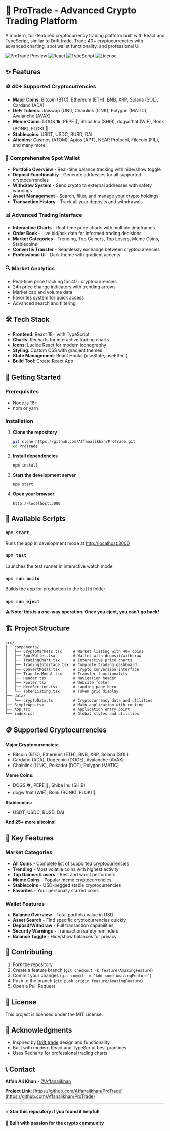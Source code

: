 # 🚀 ProTrade - Advanced Crypto Trading Platform

A modern, full-featured cryptocurrency trading platform built with React and TypeScript, similar to Drift.trade. Trade 40+ cryptocurrencies with advanced charting, spot wallet functionality, and professional UI.

![ProTrade Preview](https://img.shields.io/badge/Status-Live-brightgreen) ![React](https://img.shields.io/badge/React-18.0+-blue) ![TypeScript](https://img.shields.io/badge/TypeScript-Ready-blue) ![License](https://img.shields.io/badge/License-MIT-green)

## ✨ Features

### 🪙 **40+ Supported Cryptocurrencies**
- **Major Coins**: Bitcoin (BTC), Ethereum (ETH), BNB, XRP, Solana (SOL), Cardano (ADA)
- **DeFi Tokens**: Uniswap (UNI), Chainlink (LINK), Polygon (MATIC), Avalanche (AVAX)
- **Meme Coins**: DOGS 🐕, PEPE 🐸, Shiba Inu (SHIB), dogwifhat (WIF), Bonk (BONK), FLOKI 🐺
- **Stablecoins**: USDT, USDC, BUSD, DAI
- **Altcoins**: Cosmos (ATOM), Aptos (APT), NEAR Protocol, Filecoin (FIL), and many more!

### 💼 **Comprehensive Spot Wallet**
- **Portfolio Overview** - Real-time balance tracking with hide/show toggle
- **Deposit Functionality** - Generate addresses for all supported cryptocurrencies  
- **Withdraw System** - Send crypto to external addresses with safety warnings
- **Asset Management** - Search, filter, and manage your crypto holdings
- **Transaction History** - Track all your deposits and withdrawals

### 📊 **Advanced Trading Interface**
- **Interactive Charts** - Real-time price charts with multiple timeframes
- **Order Book** - Live bid/ask data for informed trading decisions
- **Market Categories** - Trending, Top Gainers, Top Losers, Meme Coins, Stablecoins
- **Convert & Transfer** - Seamlessly exchange between cryptocurrencies
- **Professional UI** - Dark theme with gradient accents

### 🔍 **Market Analytics**
- Real-time price tracking for 40+ cryptocurrencies
- 24h price change indicators with trending arrows
- Market cap and volume data
- Favorites system for quick access
- Advanced search and filtering

## 🛠 Tech Stack

- **Frontend**: React 18+ with TypeScript
- **Charts**: Recharts for interactive trading charts
- **Icons**: Lucide React for modern iconography
- **Styling**: Custom CSS with gradient themes
- **State Management**: React Hooks (useState, useEffect)
- **Build Tool**: Create React App

## 🚀 Getting Started

### Prerequisites
- Node.js 16+ 
- npm or yarn

### Installation

1. **Clone the repository**
   ```bash
   git clone https://github.com/Affanalikhan/ProTrade.git
   cd ProTrade
   ```

2. **Install dependencies**
   ```bash
   npm install
   ```

3. **Start the development server**
   ```bash
   npm start
   ```

4. **Open your browser**
   ```
   http://localhost:3000
   ```

## 📱 Available Scripts

### `npm start`
Runs the app in development mode at [http://localhost:3000](http://localhost:3000)

### `npm test`
Launches the test runner in interactive watch mode

### `npm run build`
Builds the app for production to the `build` folder

### `npm run eject`
⚠️ **Note: this is a one-way operation. Once you eject, you can't go back!**

## 🏗 Project Structure

```
src/
├── components/
│   ├── CryptoMarkets.tsx     # Market listing with 40+ coins
│   ├── SpotWallet.tsx        # Wallet with deposit/withdraw
│   ├── TradingChart.tsx      # Interactive price charts
│   ├── TradingInterface.tsx  # Complete trading dashboard
│   ├── ConvertModal.tsx      # Crypto conversion interface
│   ├── TransferModal.tsx     # Transfer functionality
│   ├── Header.tsx            # Navigation header
│   ├── Footer.tsx            # Website footer
│   ├── HeroSection.tsx       # Landing page hero
│   └── TokenListing.tsx      # Token grid display
├── data/
│   └── cryptoData.ts         # Cryptocurrency data and utilities
├── SimpleApp.tsx             # Main application with routing
├── App.tsx                   # Application entry point
└── index.css                 # Global styles and utilities
```

## 🪙 Supported Cryptocurrencies

**Major Cryptocurrencies:**
- Bitcoin (BTC), Ethereum (ETH), BNB, XRP, Solana (SOL)
- Cardano (ADA), Dogecoin (DOGE), Avalanche (AVAX)
- Chainlink (LINK), Polkadot (DOT), Polygon (MATIC)

**Meme Coins:**
- DOGS 🐕, PEPE 🐸, Shiba Inu (SHIB)
- dogwifhat (WIF), Bonk (BONK), FLOKI 🐺

**Stablecoins:**
- USDT, USDC, BUSD, DAI

**And 25+ more altcoins!**

## 🎨 Key Features

### Market Categories
- **All Coins** - Complete list of supported cryptocurrencies
- **Trending** - Most volatile coins with highest activity
- **Top Gainers/Losers** - Best and worst performers
- **Meme Coins** - Popular meme cryptocurrencies
- **Stablecoins** - USD-pegged stable cryptocurrencies
- **Favorites** - Your personally starred coins

### Wallet Features
- **Balance Overview** - Total portfolio value in USD
- **Asset Search** - Find specific cryptocurrencies quickly
- **Deposit/Withdraw** - Full transaction capabilities
- **Security Warnings** - Transaction safety reminders
- **Balance Toggle** - Hide/show balances for privacy

## 🤝 Contributing

1. Fork the repository
2. Create a feature branch (`git checkout -b feature/AmazingFeature`)
3. Commit your changes (`git commit -m 'Add some AmazingFeature'`)
4. Push to the branch (`git push origin feature/AmazingFeature`)
5. Open a Pull Request

## 📄 License

This project is licensed under the MIT License.

## 🙏 Acknowledgments

- Inspired by [Drift.trade](https://www.drift.trade/) design and functionality
- Built with modern React and TypeScript best practices
- Uses Recharts for professional trading charts

## 📞 Contact

**Affan Ali Khan** - [@Affanalikhan](https://github.com/Affanalikhan)

**Project Link**: [https://github.com/Affanalikhan/ProTrade](https://github.com/Affanalikhan/ProTrade)

---

⭐ **Star this repository if you found it helpful!**

🚀 **Built with passion for the crypto community**
